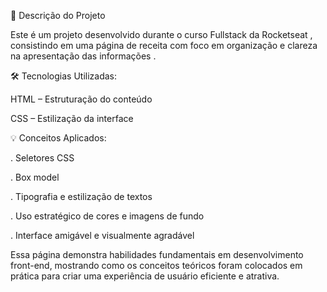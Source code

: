 📝 Descrição do Projeto

Este é um projeto desenvolvido durante o curso Fullstack da Rocketseat , consistindo em uma página de receita com foco em organização e clareza na apresentação das informações .

🛠 Tecnologias Utilizadas:

HTML – Estruturação do conteúdo

CSS – Estilização da interface

💡 Conceitos Aplicados:

. Seletores CSS

. Box model

. Tipografia e estilização de textos

. Uso estratégico de cores e imagens de fundo

. Interface amigável e visualmente agradável

Essa página demonstra habilidades fundamentais em desenvolvimento front-end, mostrando como os conceitos teóricos foram colocados em prática para criar uma experiência de usuário eficiente e atrativa.
